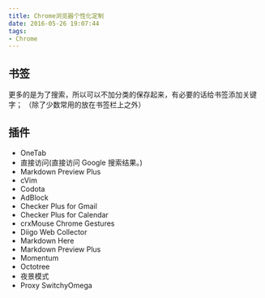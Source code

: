 ```yaml
---
title: Chrome浏览器个性化定制
date: 2016-05-26 19:07:44
tags:
- Chrome
---
```


## 书签
更多的是为了搜索，所以可以不加分类的保存起来，有必要的话给书签添加关键字；
（除了少数常用的放在书签栏上之外）

## 插件
- OneTab
- 直接访问(直接访问 Google 搜索结果。)
- Markdown Preview Plus
- cVim
- Codota
- AdBlock
- Checker Plus for Gmail
- Checker Plus for Calendar
- crxMouse Chrome Gestures
- Diigo Web Collector
- Markdown Here
- Markdown Preview Plus
- Momentum
- Octotree
- 夜景模式
- Proxy SwitchyOmega